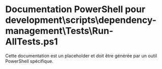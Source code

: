 # Documentation PowerShell pour development\scripts\dependency-management\Tests\Run-AllTests.ps1

Cette documentation est un placeholder et doit être générée par un outil PowerShell spécifique.
